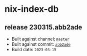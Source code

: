# nix-index-db
## release 230315.abb2ade
- Built against channel: [`master`](https://github.com/nixos/nixpkgs/tree/master)
- Built against commit: [`abb2ade`](https://github.com/NixOS/nixpkgs/commit/abb2ade261c33516716aa21068d8c10c48d03367)
- Build date: `2023-03-15`
